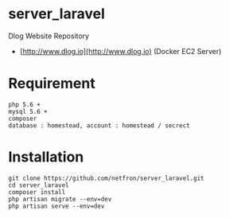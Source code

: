 # server_laravel

Dlog Website Repository
- [http://www.dlog.io](http://www.dlog.io)
(Docker EC2 Server)

# Requirement
```
php 5.6 +
mysql 5.6 +
composer
database : homestead, account : homestead / secrect

```

# Installation
```
git clone https://github.com/netfron/server_laravel.git
cd server_laravel
composer install
php artisan migrate --env=dev
php artisan serve --env=dev

```

